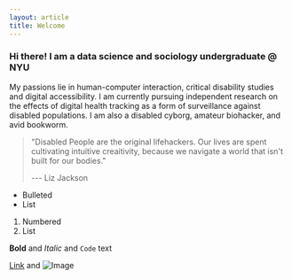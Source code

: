 ```yaml
---
layout: article
title: Welcome
---
```


### Hi there! I am a data science and sociology undergraduate @ NYU

My passions lie in human-computer interaction, critical disability studies and digital accessibility. I am currently pursuing independent research on the effects of digital health tracking as a form of surveillance against disabled populations. I am also a disabled cyborg, amateur biohacker, and avid bookworm. 

> "Disabled People are the original lifehackers. Our lives are spent cultivating intuitive creaitivity, because we navigate a world that isn't built for our bodies." 
>
> --- Liz Jackson 


- Bulleted
- List

1. Numbered
2. List

**Bold** and _Italic_ and `Code` text

[Link](url) and ![Image](src)